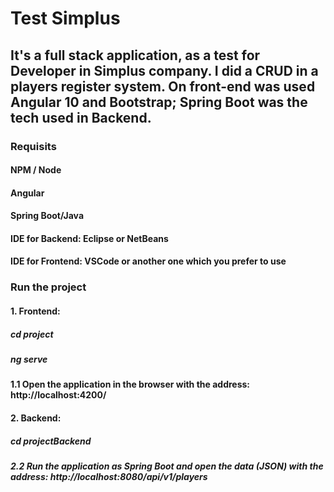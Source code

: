 # Test Simplus

## It's a full stack application, as a test for Developer in Simplus company. I did a CRUD in a players register system. On front-end was used Angular 10 and Bootstrap; Spring Boot was the tech used in Backend.

### Requisits

#### NPM / Node

#### Angular

#### Spring Boot/Java

#### IDE for Backend: Eclipse or NetBeans

#### IDE for Frontend: VSCode or another one which you prefer to use

### Run the project

#### 1. Frontend:

##### cd project

##### ng serve

#### 1.1 Open the application in the browser with the address: http://localhost:4200/

#### 2. Backend:

##### cd projectBackend

##### 2.2 Run the application as Spring Boot and open the data (JSON) with the address: http://localhost:8080/api/v1/players

